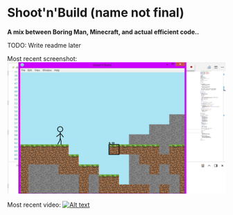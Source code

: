 # Shoot'n'Build (name not final)

**A mix between Boring Man, Minecraft, and actual efficient code..**

TODO: Write readme later

Most recent screenshot:
![alt text](https://raw.githubusercontent.com/RepComm/buildnshoot/master/wip.png "Most Recent Screenshot")

Most recent video:
[![Alt text](https://img.youtube.com/vi/8r36ptOeWuw/0.jpg)](www.youtube.com/watch?v=8r36ptOeWuw)
